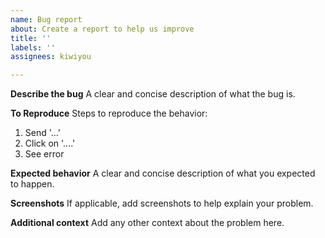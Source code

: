 ```yaml
---
name: Bug report
about: Create a report to help us improve
title: ''
labels: ''
assignees: kiwiyou

---
```


**Describe the bug**
A clear and concise description of what the bug is.

**To Reproduce**
Steps to reproduce the behavior:
1. Send '...'
2. Click on '....'
3. See error

**Expected behavior**
A clear and concise description of what you expected to happen.

**Screenshots**
If applicable, add screenshots to help explain your problem.

**Additional context**
Add any other context about the problem here.
